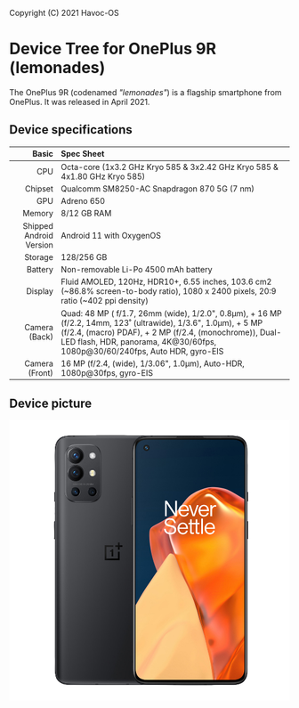 Copyright (C) 2021 Havoc-OS

# Device Tree for OnePlus 9R (lemonades)

The OnePlus 9R (codenamed _"lemonades"_) is a flagship smartphone from OnePlus.
It was released in April 2021.

## Device specifications

 Basic                   | Spec Sheet                                                                                                                     
 -------------------------:|:------------------------------------------------------------------------
 CPU                     | Octa-core (1x3.2 GHz Kryo 585 & 3x2.42 GHz Kryo 585 & 4x1.80 GHz Kryo 585)                                                     
 Chipset                 | Qualcomm SM8250-AC Snapdragon 870 5G (7 nm)                                                                                     
 GPU                     | Adreno 650                                                                                                                     
 Memory                  | 8/12 GB RAM                                                                                                                    
 Shipped Android Version | Android 11 with OxygenOS                                                                                                               
 Storage                 | 128/256 GB                                                                                                                     
 Battery                 | Non-removable Li-Po 4500 mAh battery                                                                                          
 Display                 | Fluid AMOLED, 120Hz, HDR10+, 6.55 inches, 103.6 cm2 (~86.8% screen-to-body ratio), 1080 x 2400 pixels, 20:9 ratio (~402 ppi density)                                                 
 Camera (Back)           | Quad: 48 MP ( f/1.7, 26mm (wide), 1/2.0", 0.8µm), + 16 MP (f/2.2, 14mm, 123˚ (ultrawide), 1/3.6", 1.0µm), + 5 MP (f/2.4, (macro) PDAF), + 2 MP (f/2.4, (monochrome)), Dual-LED flash, HDR, panorama, 4K@30/60fps, 1080p@30/60/240fps, Auto HDR, gyro-EIS                                                                              
 Camera (Front)          | 16 MP (f/2.4, (wide), 1/3.06", 1.0µm), Auto-HDR, 1080p@30fps, gyro-EIS                                                             

## Device picture
![OnePlus 9R](https://github.com/Havoc-OS-OnePlus-8-Series/maintainer_banners/blob/device/OnePlus-9R-Smart-Phone-491996478-i-9-1200Wx1200H_adobespark.png?raw=true "OnePlus 9R")
